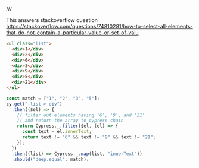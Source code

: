 /// <reference types="cypress" />

This answers stackoverflow question
https://stackoverflow.com/questions/74810281/how-to-select-all-elements-that-do-not-contain-a-particular-value-or-set-of-valu

<!-- fiddle Find text not containing certain text -->

```html
<ul class="list">
  <div>1</div>
  <div>2</div>
  <div>6</div>
  <div>3</div>
  <div>9</div>
  <div>5</div>
  <div>21</div>
</ul>
```

```js
const match = ["1", "2", "3", "5"];
cy.get(".list > div")
  .then(($el) => {
    // filter out elements having '6', '9', and '21'
    // and return the array to cypress chain
    return Cypress._.filter($el, (el) => {
      const text = el.innerText;
      return text != "6" && text != "9" && text != "21";
    });
  })
  .then((list) => Cypress._.map(list, "innerText"))
  .should("deep.equal", match);
```

<!-- fiddle-end -->
